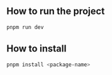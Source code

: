 ## How to run the project
```bash
pnpm run dev
```

## How to install <package-name>
```bash
pnpm install <package-name>
```

